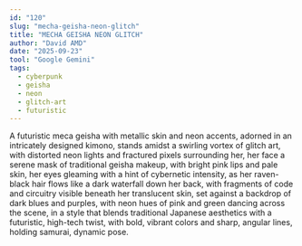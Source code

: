 ```yaml
---
id: "120"
slug: "mecha-geisha-neon-glitch"
title: "MECHA GEISHA NEON GLITCH"
author: "David AMD"
date: "2025-09-23"
tool: "Google Gemini"
tags:
  - cyberpunk
  - geisha
  - neon
  - glitch-art
  - futuristic
---
```


A futuristic meca geisha with metallic skin and neon accents, adorned in an intricately designed kimono, stands amidst a swirling vortex of glitch art, with distorted neon lights and fractured pixels surrounding her, her face a serene mask of traditional geisha makeup, with bright pink lips and pale skin, her eyes gleaming with a hint of cybernetic intensity, as her raven-black hair flows like a dark waterfall down her back, with fragments of code and circuitry visible beneath her translucent skin, set against a backdrop of dark blues and purples, with neon hues of pink and green dancing across the scene, in a style that blends traditional Japanese aesthetics with a futuristic, high-tech twist, with bold, vibrant colors and sharp, angular lines, holding samurai, dynamic pose.
